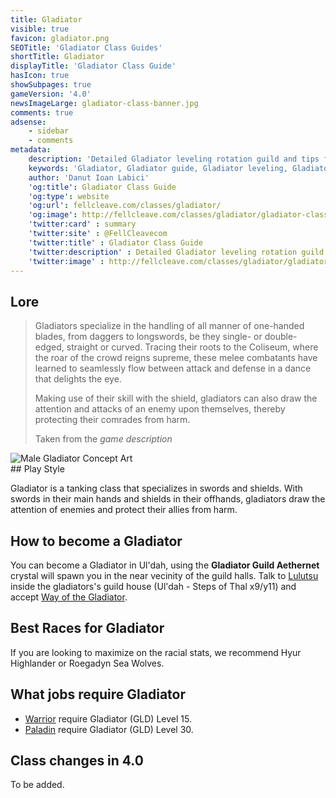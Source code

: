 ```yaml
---
title: Gladiator
visible: true
favicon: gladiator.png
SEOTitle: 'Gladiator Class Guides'
shortTitle: Gladiator
displayTitle: 'Gladiator Class Guide'
hasIcon: true
showSubpages: true
gameVersion: '4.0'
newsImageLarge: gladiator-class-banner.jpg
comments: true
adsense:
    - sidebar
    - comments
metadata:
    description: 'Detailed Gladiator leveling rotation guild and tips for a better class understanding.'
    keywords: 'Gladiator, Gladiator guide, Gladiator leveling, Gladiator rotation, how to become an Gladiator'
    author: 'Danut Ioan Labici'
    'og:title': Gladiator Class Guide
    'og:type': website
    'og:url': fellcleave.com/classes/gladiator/
    'og:image': http://fellcleave.com/classes/gladiator/gladiator-class-banner.jpg
    'twitter:card' : summary
    'twitter:site' : @FellCleavecom
    'twitter:title' : Gladiator Class Guide
    'twitter:description' : Detailed Gladiator leveling rotation guild including detailed Hunting Logs for each rank.
    'twitter:image' : http://fellcleave.com/classes/gladiator/gladiator-class-banner.jpg   
---
```


## Lore
<div class="row">
  <div class="col-md-6">
      <blockquote>
          <p>Gladiators specialize in the handling of all manner of one-handed blades, from daggers to longswords, be they single- or double-edged, straight or curved. Tracing their roots to the Coliseum, where the roar of the crowd reigns supreme, these melee combatants have learned to seamlessly flow between attack and defense in a dance that delights the eye.</p>
          <p>Making use of their skill with the shield, gladiators can also draw the attention and attacks of an enemy upon themselves, thereby protecting their comrades from harm.</p>
          <footer>Taken from the <cite title="Source Title">game description</cite></footer>
    </blockquote>
  </div>
  
  <div class="col-md-4">
      <img src="http://fellcleave.com/user/pages/03.classes/gladiator/gladiator-art.jpg" alt="Male Gladiator Concept Art">
  </div>   
</div>
## Play Style

Gladiator is a tanking class that specializes in swords and shields. With swords in their main hands and shields in their offhands, gladiators draw the attention of enemies and protect their allies from harm.

## How to become a Gladiator
You can become a Gladiator in Ul'dah, using the **Gladiator Guild Aethernet** crystal will spawn you in the near vecinity of the guild halls. Talk to [Lulutsu](http://xivdb.com/npc/1002277/lulutsu) inside the gladiators's guild house (Ul'dah - Steps of Thal x9/y11) and accept [Way of the Gladiator](http://xivdb.com/quest/65789/way+of+the+gladiator). 

## Best Races for Gladiator
If you are looking to maximize on the racial stats, we recommend Hyur Highlander or Roegadyn Sea Wolves. 

## What jobs require Gladiator
* [Warrior](http://fellcleave.com/jobs/warrior) require Gladiator (GLD) Level 15.
* [Paladin](http://fellcleave.com/jobs/paladin) require Gladiator (GLD) Level 30.

## Class changes in 4.0
To be added.

